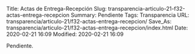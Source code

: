 Title: Actas de Entrega-Recepción
Slug: transparencia-articulo-21-f32-actas-entrega-recepcion
Summary: Pendiente
Tags: Transparencia
URL: transparencia/articulo-21/f32-actas-entrega-recepcion/
Save_As: transparencia/articulo-21/f32-actas-entrega-recepcion/index.html
Date: 2020-02-21 16:09
Modified: 2020-02-21 16:09


Pendiente.
